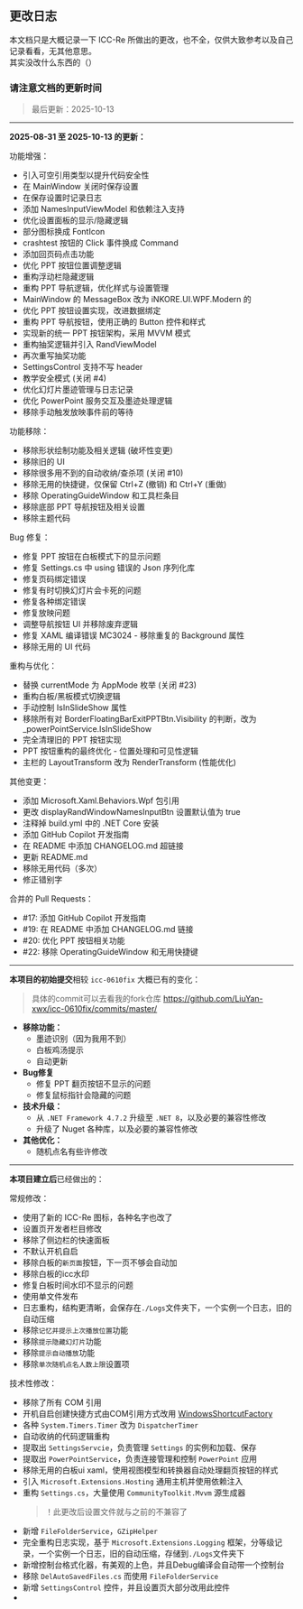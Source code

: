 ## 更改日志
本文档只是大概记录一下 ICC-Re 所做出的更改，也不全，仅供大致参考以及自己记录看看，无其他意思。  
其实没改什么东西的（）

### 请注意文档的更新时间
> 最后更新：2025-10-13

---

**2025-08-31 至 2025-10-13 的更新：**

功能增强：
- 引入可空引用类型以提升代码安全性
- 在 MainWindow 关闭时保存设置
- 在保存设置时记录日志
- 添加 NamesInputViewModel 和依赖注入支持
- 优化设置面板的显示/隐藏逻辑
- 部分图标换成 FontIcon
- crashtest 按钮的 Click 事件换成 Command
- 添加回页码点击功能
- 优化 PPT 按钮位置调整逻辑
- 重构浮动栏隐藏逻辑
- 重构 PPT 导航逻辑，优化样式与设置管理
- MainWindow 的 MessageBox 改为 iNKORE.UI.WPF.Modern 的
- 优化 PPT 按钮设置实现，改进数据绑定
- 重构 PPT 导航按钮，使用正确的 Button 控件和样式
- 实现新的统一 PPT 按钮架构，采用 MVVM 模式
- 重构抽奖逻辑并引入 RandViewModel
- 再次重写抽奖功能
- SettingsControl 支持不写 header
- 教学安全模式 (关闭 #4)
- 优化幻灯片墨迹管理与日志记录
- 优化 PowerPoint 服务交互及墨迹处理逻辑
- 移除手动触发放映事件前的等待

功能移除：
- 移除形状绘制功能及相关逻辑 (破坏性变更)
- 移除旧的 UI
- 移除很多用不到的自动收纳/查杀项 (关闭 #10)
- 移除无用的快捷键，仅保留 Ctrl+Z (撤销) 和 Ctrl+Y (重做)
- 移除 OperatingGuideWindow 和工具栏条目
- 移除底部 PPT 导航按钮及相关设置
- 移除主题代码

Bug 修复：
- 修复 PPT 按钮在白板模式下的显示问题
- 修复 Settings.cs 中 using 错误的 Json 序列化库
- 修复页码绑定错误
- 修复有时切换幻灯片会卡死的问题
- 修复各种绑定错误
- 修复放映问题
- 调整导航按钮 UI 并移除废弃逻辑
- 修复 XAML 编译错误 MC3024 - 移除重复的 Background 属性
- 移除无用的 UI 代码

重构与优化：
- 替换 currentMode 为 AppMode 枚举 (关闭 #23)
- 重构白板/黑板模式切换逻辑
- 手动控制 IsInSlideShow 属性
- 移除所有对 BorderFloatingBarExitPPTBtn.Visibility 的判断，改为 _powerPointService.IsInSlideShow
- 完全清理旧的 PPT 按钮实现
- PPT 按钮重构的最终优化 - 位置处理和可见性逻辑
- 主栏的 LayoutTransform 改为 RenderTransform (性能优化)

其他变更：
- 添加 Microsoft.Xaml.Behaviors.Wpf 包引用
- 更改 displayRandWindowNamesInputBtn 设置默认值为 true
- 注释掉 build.yml 中的 .NET Core 安装
- 添加 GitHub Copilot 开发指南
- 在 README 中添加 CHANGELOG.md 超链接
- 更新 README.md
- 移除无用代码（多次）
- 修正错别字

合并的 Pull Requests：
- #17: 添加 GitHub Copilot 开发指南
- #19: 在 README 中添加 CHANGELOG.md 链接
- #20: 优化 PPT 按钮相关功能
- #22: 移除 OperatingGuideWindow 和无用快捷键

---


**本项目的初始提交**相较 `icc-0610fix` 大概已有的变化：
> 具体的commit可以去看我的fork仓库 https://github.com/LiuYan-xwx/icc-0610fix/commits/master/
   - **移除功能：**
     - 墨迹识别（因为我用不到）
     - 白板鸡汤提示
     - 自动更新
   - **Bug修复**
     - 修复 PPT 翻页按钮不显示的问题
     - 修复鼠标指针会隐藏的问题  
   - **技术升级：**
     - 从 `.NET Framework 4.7.2` 升级至 `.NET 8`，以及必要的兼容性修改
     - 升级了 Nuget 各种库，以及必要的兼容性修改
   - **其他优化：**
     - 随机点名有些许修改

---

**本项目建立后**已经做出的：  

常规修改：
- 使用了新的 ICC-Re 图标，各种名字也改了
- 设置页开发者栏目修改
- 移除了侧边栏的快速面板
- 不默认开机自启
- 移除白板的`新页面`按钮，下一页不够会自动加
- 移除白板的icc水印
- 修复白板时间水印不显示的问题
- 使用单文件发布
- 日志重构，结构更清晰，会保存在`./Logs`文件夹下，一个实例一个日志，旧的自动压缩
- 移除`记忆并提示上次播放位置`功能
- 移除`提示隐藏幻灯片`功能
- 移除`提示自动播放`功能
- 移除`单次随机点名人数上限`设置项

技术性修改：
- 移除了所有 COM 引用
- 开机自启创建快捷方式由COM引用方式改用 [WindowsShortcutFactory](https://github.com/gdivis/WindowsShortcutFactory)
- 各种 `System.Timers.Timer` 改为 `DispatcherTimer`
- 自动收纳的代码逻辑重构
- 提取出 `SettingsServcie`，负责管理 `Settings` 的实例和加载、保存
- 提取出 `PowerPointService`，负责连接管理和控制 `PowerPoint` 应用
- 移除无用的白板ui xaml，使用视图模型和转换器自动处理翻页按钮的样式
- 引入 `Microsoft.Extensions.Hosting` 通用主机并使用依赖注入
- 重构 `Settings.cs`，大量使用 `CommunityToolkit.Mvvm` 源生成器
  > ！此更改后设置文件就与之前的不兼容了
- 新增 `FileFolderService`，`GZipHelper`
- 完全重构日志实现，基于 `Microsoft.Extensions.Logging` 框架，分等级记录，一个实例一个日志，旧的自动压缩，存储到`./Logs`文件夹下
- 新增控制台格式化器，有美观的上色，并且Debug编译会自动带一个控制台
- 移除 `DelAutoSavedFiles.cs` 而使用 `FileFolderService`
- 新增 `SettingsControl` 控件，并且设置页大部分改用此控件
- 
